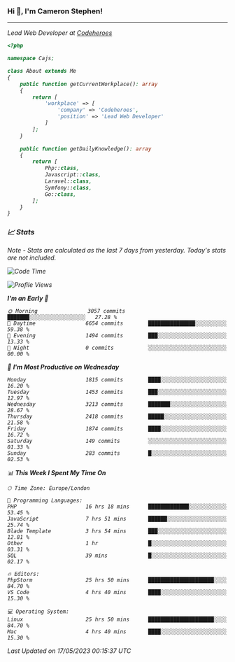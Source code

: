 ### Hi 👋, I'm Cameron Stephen!
<hr>
<p><em>Lead Web Developer at <a href="https://codeheroes.co.uk">Codeheroes</a></p>


```php
<?php

namespace Cajs;

class About extends Me
{
    public function getCurrentWorkplace(): array
    {
        return [
            'workplace' => [
                'company' => 'Codeheroes',
                'position' => 'Lead Web Developer'
            ]
        ];
    }

    public function getDailyKnowledge(): array
    {
        return [
            Php::class,
            Javascript::class,
            Laravel::class,
            Symfony::class,
            Go::class,
        ];
    }
}
```

### 📈 Stats
<p><em>Note - Stats are calculated as the last 7 days from yesterday. Today's stats are not included.</em></p>


<!--START_SECTION:waka-->
![Code Time](http://img.shields.io/badge/Code%20Time-3%2C392%20hrs%2022%20mins-blue)

![Profile Views](http://img.shields.io/badge/Profile%20Views-0-blue)

**I'm an Early 🐤** 

```text
🌞 Morning                3057 commits        ███████░░░░░░░░░░░░░░░░░░   27.28 % 
🌆 Daytime                6654 commits        ███████████████░░░░░░░░░░   59.38 % 
🌃 Evening                1494 commits        ███░░░░░░░░░░░░░░░░░░░░░░   13.33 % 
🌙 Night                  0 commits           ░░░░░░░░░░░░░░░░░░░░░░░░░   00.00 % 
```
📅 **I'm Most Productive on Wednesday** 

```text
Monday                   1815 commits        ████░░░░░░░░░░░░░░░░░░░░░   16.20 % 
Tuesday                  1453 commits        ███░░░░░░░░░░░░░░░░░░░░░░   12.97 % 
Wednesday                3213 commits        ███████░░░░░░░░░░░░░░░░░░   28.67 % 
Thursday                 2418 commits        █████░░░░░░░░░░░░░░░░░░░░   21.58 % 
Friday                   1874 commits        ████░░░░░░░░░░░░░░░░░░░░░   16.72 % 
Saturday                 149 commits         ░░░░░░░░░░░░░░░░░░░░░░░░░   01.33 % 
Sunday                   283 commits         █░░░░░░░░░░░░░░░░░░░░░░░░   02.53 % 
```


📊 **This Week I Spent My Time On** 

```text
🕑︎ Time Zone: Europe/London

💬 Programming Languages: 
PHP                      16 hrs 18 mins      █████████████░░░░░░░░░░░░   53.45 % 
JavaScript               7 hrs 51 mins       ██████░░░░░░░░░░░░░░░░░░░   25.74 % 
Blade Template           3 hrs 54 mins       ███░░░░░░░░░░░░░░░░░░░░░░   12.81 % 
Other                    1 hr                █░░░░░░░░░░░░░░░░░░░░░░░░   03.31 % 
SQL                      39 mins             █░░░░░░░░░░░░░░░░░░░░░░░░   02.17 % 

🔥 Editors: 
PhpStorm                 25 hrs 50 mins      █████████████████████░░░░   84.70 % 
VS Code                  4 hrs 40 mins       ████░░░░░░░░░░░░░░░░░░░░░   15.30 % 

💻 Operating System: 
Linux                    25 hrs 50 mins      █████████████████████░░░░   84.70 % 
Mac                      4 hrs 40 mins       ████░░░░░░░░░░░░░░░░░░░░░   15.30 % 
```


 Last Updated on 17/05/2023 00:15:37 UTC
<!--END_SECTION:waka-->
